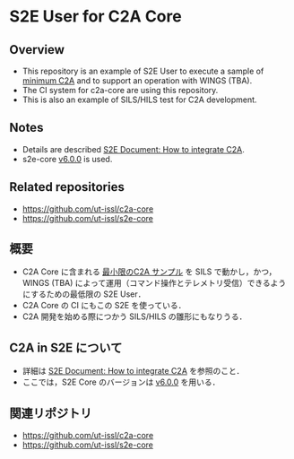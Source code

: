 # S2E User for C2A Core

## Overview
- This repository is an example of S2E User to execute a sample of [minimum C2A](https://github.com/ut-issl/c2a-core/tree/develop/Examples/minimum_user) and to support an operation with WINGS (TBA).
- The CI system for c2a-core are using this repository.
- This is also an example of SILS/HILS test for C2A development.


## Notes
- Details are described [S2E Document: How to integrate C2A](https://github.com/ut-issl/s2e-documents/blob/develop/Tutorials/HowToIntegrateC2A.md).
- s2e-core [v6.0.0](https://github.com/ut-issl/s2e-core/releases/tag/v6.0.0) is used.


## Related repositories
- https://github.com/ut-issl/c2a-core
- https://github.com/ut-issl/s2e-core


## 概要
- C2A Core に含まれる [最小限のC2A サンプル](https://github.com/ut-issl/c2a-core/tree/develop/Examples/minimum_user) を SILS で動かし，かつ， WINGS (TBA) によって運用（コマンド操作とテレメトリ受信）できるようにするための最低限の S2E User．
- C2A Core の CI にもこの S2E を使っている．
- C2A 開発を始める際につかう SILS/HILS の雛形にもなりうる．


## C2A in S2E について
- 詳細は [S2E Document: How to integrate C2A](https://github.com/ut-issl/s2e-documents/blob/develop/Tutorials/HowToIntegrateC2A.md) を参照のこと．
- ここでは，S2E Core のバージョンは [v6.0.0](https://github.com/ut-issl/s2e-core/releases/tag/v6.0.0) を用いる．


## 関連リポジトリ
- https://github.com/ut-issl/c2a-core
- https://github.com/ut-issl/s2e-core
